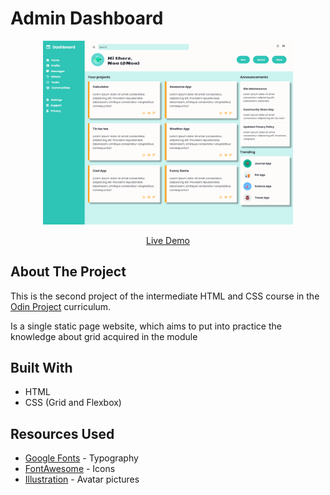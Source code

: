 # Admin Dashboard

<p align="center">
    <img width="400" src="./img/screenshot.png" alt="AdminDashboard Screenshot">
</p>

<p align="center">
<a href="https://noasalgado.github.io/Admin-Dashboard/">Live Demo </a>
</p>

## About The Project

This is the second project of the intermediate HTML and CSS course in the [Odin Project](https://www.theodinproject.com/lessons/node-path-intermediate-html-and-css-admin-dashboard) curriculum.

Is a single static page website, which aims to put into practice the knowledge about grid acquired in the module

## Built With

- HTML
- CSS (Grid and Flexbox)

## Resources Used

- [Google Fonts](https://fonts.google.com/knowledge) - Typography
- [FontAwesome](https://fontawesome.com/) - Icons
- [Illustration](https://illlustrations.co/) - Avatar pictures
